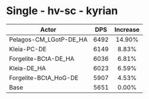 # Single - hv-sc - kyrian
| Actor | DPS | Increase |
|---|:---:|:---:|
|Pelagos-CM_LGotP-DE_HA|6492|14.90%|
|Kleia-PC-DE|6149|8.83%|
|Forgelite-BCtA-DE_HA|6036|6.81%|
|Kleia-DE_HA|6023|6.59%|
|Forgelite-BCtA_HoG-DE|5907|4.53%|
|Base|5651|0.00%|
